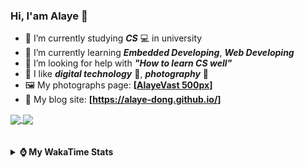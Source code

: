 ### Hi, **I'am Alaye** 👋

- 📖 I’m currently studying ***CS*** 💻 in university
- 🌱 I’m currently learning ***Embedded Developing***, ***Web Developing***
- 🤔 I’m looking for help with ***"How to learn CS well"***
- 🤩 I like ***digital technology*** 📱, ***photography*** 📸
- 🖼️ My photographs page: **[[AlayeVast 500px](https://500px.com.cn/AlayeVast)]**
- 📰 My blog site: **[https://alaye-dong.github.io/]**

<!--
[![Alaye's GitHub stats](https://github-readme-stats.vercel.app/api?username=Alaye-Dong&custom_title=Alaye%20Dong`s%20GitHub%20stats&show_icons=true&rank_icon=percentile&theme=transparent&include_all_commits=true&count_private=true)](https://github.com/anuraghazra/github-readme-stats) 
[![Top Langs](https://github-readme-stats.vercel.app/api/top-langs/?username=Alaye-Dong\&layout=compact&theme=transparent)](https://github.com/anuraghazra/github-readme-stats)
-->
<a href="https://github.com/anuraghazra/github-readme-stats">
  <img height=200 align="center" src="https://github-readme-stats.vercel.app/api?username=Alaye-Dong&custom_title=Alaye%20Dong`s%20GitHub%20stats&show_icons=true&rank_icon=percentile&theme=transparent&include_all_commits=true&count_private=true" />
</a>
<a href="https://github.com/anuraghazra/convoychat">
  <img height=200 align="center" src="https://github-readme-stats.vercel.app/api/top-langs/?username=Alaye-Dong&layout=compact&theme=transparent&include_all_commits=true&count_private=true&langs_count=8&card_width=300" />
</a>

<br />
<br />

<div style="display:none"> 
  <img src="https://visitor-badge.laobi.icu/badge?page_id=Alaye-Dong.Alaye-Dong"/>
</div>
<br />

<details>	
  <summary><b> ⌚ My WakaTime Stats </b></summary>

<br />

<!--START_SECTION:waka-->
![Code Time](http://img.shields.io/badge/Code%20Time-136%20hrs%2047%20mins-blue)

![Profile Views](http://img.shields.io/badge/Profile%20Views-0-blue)

![Lines of code](https://img.shields.io/badge/From%20Hello%20World%20I%27ve%20Written-770.3%20thousand%20lines%20of%20code-blue)

**🐱 My GitHub Data** 

> 📦 42.3 kB Used in GitHub's Storage 
 > 
> 🏆 131 Contributions in the Year 2024
 > 
> 🚫 Not Opted to Hire
 > 
> 📜 11 Public Repositories 
 > 
> 🔑 4 Private Repositories 
 > 
**I'm a Night 🦉** 

```text
🌞 Morning                47 commits          █░░░░░░░░░░░░░░░░░░░░░░░░   05.22 % 
🌆 Daytime                324 commits         █████████░░░░░░░░░░░░░░░░   36.00 % 
🌃 Evening                335 commits         █████████░░░░░░░░░░░░░░░░   37.22 % 
🌙 Night                  194 commits         █████░░░░░░░░░░░░░░░░░░░░   21.56 % 
```
📅 **I'm Most Productive on Sunday** 

```text
Monday                   130 commits         ████░░░░░░░░░░░░░░░░░░░░░   14.44 % 
Tuesday                  111 commits         ███░░░░░░░░░░░░░░░░░░░░░░   12.33 % 
Wednesday                100 commits         ███░░░░░░░░░░░░░░░░░░░░░░   11.11 % 
Thursday                 120 commits         ███░░░░░░░░░░░░░░░░░░░░░░   13.33 % 
Friday                   113 commits         ███░░░░░░░░░░░░░░░░░░░░░░   12.56 % 
Saturday                 115 commits         ███░░░░░░░░░░░░░░░░░░░░░░   12.78 % 
Sunday                   211 commits         ██████░░░░░░░░░░░░░░░░░░░   23.44 % 
```


📊 **This Week I Spent My Time On** 

```text
💬 Programming Languages: 
Markdown                 5 hrs 53 mins       ██████░░░░░░░░░░░░░░░░░░░   24.68 % 
TypeScript               5 hrs 6 mins        █████░░░░░░░░░░░░░░░░░░░░   21.39 % 
Vue.js                   5 hrs 3 mins        █████░░░░░░░░░░░░░░░░░░░░   21.17 % 
HTML                     1 hr 50 mins        ██░░░░░░░░░░░░░░░░░░░░░░░   07.74 % 
JSON                     1 hr 49 mins        ██░░░░░░░░░░░░░░░░░░░░░░░   07.64 % 

🔥 Editors: 
VS Code                  23 hrs 5 mins       ████████████████████████░   96.66 % 
IntelliJ IDEA            47 mins             █░░░░░░░░░░░░░░░░░░░░░░░░   03.34 % 
PyCharm                  0 secs              ░░░░░░░░░░░░░░░░░░░░░░░░░   00.00 % 

🐱‍💻 Projects: 
JXUT-BST-IO-VitePress-For11 hrs 4 mins       ████████████░░░░░░░░░░░░░   46.38 % 
heima-shop               4 hrs 18 mins       █████░░░░░░░░░░░░░░░░░░░░   18.03 % 
Uniapp_Study             2 hrs 34 mins       ███░░░░░░░░░░░░░░░░░░░░░░   10.76 % 
unibest-demo             1 hr 59 mins        ██░░░░░░░░░░░░░░░░░░░░░░░   08.36 % 
FrontEnd_Class           1 hr 46 mins        ██░░░░░░░░░░░░░░░░░░░░░░░   07.41 % 
```

**I Mostly Code in C** 

```text
C                        7 repos             ███████████░░░░░░░░░░░░░░   43.75 % 
TypeScript               3 repos             █████░░░░░░░░░░░░░░░░░░░░   18.75 % 
C++                      2 repos             ███░░░░░░░░░░░░░░░░░░░░░░   12.50 % 
SCSS                     1 repo              ██░░░░░░░░░░░░░░░░░░░░░░░   06.25 % 
Python                   1 repo              ██░░░░░░░░░░░░░░░░░░░░░░░   06.25 % 
```



**Timeline**

![Lines of Code chart](https://raw.githubusercontent.com/Alaye-Dong/Alaye-Dong/main/assets/bar_graph.png)


 Last Updated on 23/10/2024 18:45:27 UTC
<!--END_SECTION:waka-->

</details>

